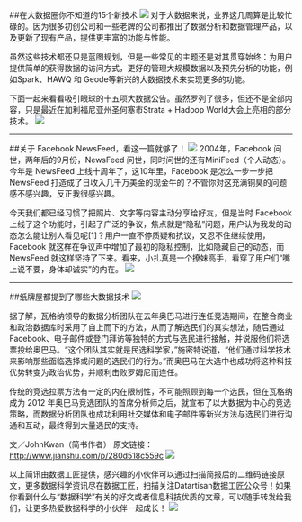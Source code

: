 ##在大数据圈你不知道的15个新技术
![](http://static.datartisan.com/upload/attachment/2016/05/VZuYMCjG.jpg)
对于大数据来说，业界这几周算是比较忙碌的。因为很多初创公司和一些老牌的公司都推出了数据分析和数据管理产品，以及更新了现有产品，提供更丰富的功能与性能。

虽然这些技术都还只是蓝图规划，但是一些常见的主题还是对其贯穿始终：为用户提供简单的获得数据的访问方式，更好的管理大规模数据以及预先分析的功能，例如Spark、HAWQ 和 Geode等新兴的大数据技术来实现更多的功能。

下面一起来看看吸引眼球的十五项大数据公告。虽然罗列了很多，但还不是全部内容，只是最近在加利福尼亚州圣何塞市Strata + Hadoop World大会上亮相的部分技术。
![](http://static.datartisan.com/upload/attachment/2016/05/zfFcqat7.png)
***

##关于 Facebook NewsFeed，看这一篇就够了！
![](http://static.datartisan.com/upload/attachment/2016/05/bCNDzJ9u.png)
2004年，Facebook 问世，两年后的9月份，NewsFeed 问世，同时问世的还有MiniFeed（个人动态）。今年是 NewsFeed 上线十周年了，这10年里，Facebook 是怎么一步一步把 NewsFeed 打造成了日收入几千万美金的现金牛的？不管你对这充满铜臭的问题感不感兴趣，反正我很感兴趣。

今天我们都已经习惯了把照片、文字等内容主动分享给好友，但是当时 Facebook 上线了这个功能时，引起了广泛的争议，焦点就是“隐私”问题，用户认为我发的动态怎么能让别人看见呢[1]？用户一直不停质疑和抗议，又忍不住继续使用，Facebook 就这样在争议声中增加了最初的隐私控制，比如隐藏自己的动态，而 NewsFeed 就这样坚持了下来。看来，小扎真是一个撩妹高手，看穿了用户们“嘴上说不要，身体却诚实”的内在。
![](http://static.datartisan.com/upload/attachment/2016/05/1Hk7MMys.png)
***
##纸牌屋都提到了哪些大数据技术
![](http://static.datartisan.com/upload/attachment/2016/05/QYMZltWU.png)

据了解，瓦格纳领导的数据分析团队在去年奥巴马进行连任竞选期间，在整合商业和政治数据库时采用了自上而下的方法，从而了解选民们的真实想法，随后通过 Facebook、电子邮件或登门拜访等独特的方式与选民进行接触，并说服他们将选票投给奥巴马。“这个团队其实就是民选科学家，”施密特说道，“他们通过科学技术来影响那些面临选择或问题的选民们的行为。”而奥巴马在大选中也成功将这种科技优势转变为政治优势，并顺利击败罗姆尼而连任。

传统的竞选拉票方法有一定的内在限制性，不可能照顾到每一个选民，但在瓦格纳成为 2012 年奥巴马竞选团队的首席分析师之后，就宣布了以大数据为中心的竞选策略，而数据分析团队也成功利用社交媒体和电子邮件等新兴方法与选民们进行沟通和互动，最终得到大量选民的支持。

文／JohnKwan（简书作者）
原文链接：http://www.jianshu.com/p/280d518c559c
	![](http://static.datartisan.com/upload/attachment/2016/05/0dA7h5b8.png)
	
以上简讯由数据工匠提供，感兴趣的小伙伴可以通过扫描简报后的二维码链接原文，更多数据科学资讯尽在数据工匠，扫描关注Datartisan数据工匠公众号！如果你看到什么与“数据科学”有关的好文或者信息科技优质的文章，可以随手转发给我们，让更多热爱数据科学的小伙伴一起成长！
![](http://static.datartisan.com/upload/attachment/2016/05/exidR1jT.png)
